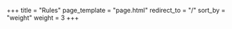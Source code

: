 +++
title = "Rules"
page_template = "page.html"
redirect_to = "/"
sort_by = "weight"
weight = 3
+++
